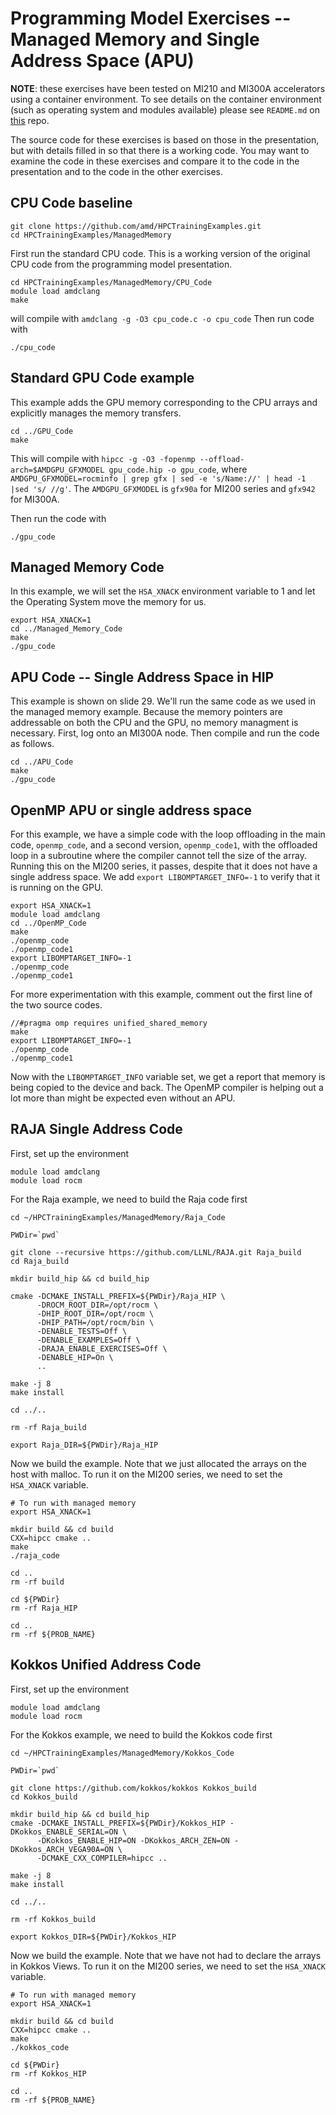# Programming Model Exercises -- Managed Memory and Single Address Space (APU)

**NOTE**: these exercises have been tested on MI210 and MI300A accelerators using a container environment.
To see details on the container environment (such as operating system and modules available) please see `README.md` on [this](https://github.com/amd/HPCTrainingDock) repo.

The source code for these exercises is based on those in the presentation, but with details
filled in so that there is a working code. You may want to examine the code in these exercises
and compare it to the code in the presentation and to the code in the other exercises.

## CPU Code baseline

```
git clone https://github.com/amd/HPCTrainingExamples.git
cd HPCTrainingExamples/ManagedMemory
```
First run the standard CPU code. This is a working version of the original CPU code from the programming model presentation.

```
cd HPCTrainingExamples/ManagedMemory/CPU_Code
module load amdclang
make
```

will compile with `amdclang -g -O3 cpu_code.c -o cpu_code`
Then run code with

```
./cpu_code
```

## Standard GPU Code example

This example adds the GPU memory corresponding to the CPU arrays and explicitly manages the memory transfers. 

```
cd ../GPU_Code
make
```

This will compile with `hipcc -g -O3 -fopenmp --offload-arch=$AMDGPU_GFXMODEL gpu_code.hip -o gpu_code`, where `AMDGPU_GFXMODEL=rocminfo | grep gfx | sed -e 's/Name://' | head -1 |sed 's/ //g'`. The `AMDGPU_GFXMODEL` is `gfx90a` for MI200 series and `gfx942` for MI300A.

Then run the code with

```
./gpu_code
```

## Managed Memory Code

In this example, we will set the `HSA_XNACK` environment variable to 1 and let the Operating System move the memory for us.

```
export HSA_XNACK=1
cd ../Managed_Memory_Code
make
./gpu_code
```

## APU Code -- Single Address Space in HIP

This example is shown on slide 29. We'll run the same code as we used in the managed memory 
example. Because 
the memory pointers are addressable on both the CPU and the GPU, no memory managment is necessary. First, 
log onto an MI300A node. Then compile and run the code as follows.

```
cd ../APU_Code
make
./gpu_code
```

## OpenMP APU or single address space

For this example, we have a simple code with the loop offloading in the main code, `openmp_code`, and a second version, `openmp_code1`, with the offloaded loop in a subroutine where the compiler cannot tell the size of the array. Running this on the MI200 series, it passes, despite that it does not have a single address space. We add `export LIBOMPTARGET_INFO=-1` to verify that it is running on the GPU. 

```
export HSA_XNACK=1
module load amdclang
cd ../OpenMP_Code
make
./openmp_code
./openmp_code1
export LIBOMPTARGET_INFO=-1
./openmp_code
./openmp_code1
```

For more experimentation with this example, comment out the first line of the two source codes.

```
//#pragma omp requires unified_shared_memory
make
export LIBOMPTARGET_INFO=-1
./openmp_code
./openmp_code1
```

Now with the `LIBOMPTARGET_INFO` variable set, we get a report that memory is being copied to the device
and back. The OpenMP compiler is helping out a lot more than might be expected even without an APU.

## RAJA Single Address Code

First, set up the environment

```
module load amdclang
module load rocm
```

For the Raja example, we need to build the Raja code first

```
cd ~/HPCTrainingExamples/ManagedMemory/Raja_Code

PWDir=`pwd`

git clone --recursive https://github.com/LLNL/RAJA.git Raja_build
cd Raja_build

mkdir build_hip && cd build_hip

cmake -DCMAKE_INSTALL_PREFIX=${PWDir}/Raja_HIP \
      -DROCM_ROOT_DIR=/opt/rocm \
      -DHIP_ROOT_DIR=/opt/rocm \
      -DHIP_PATH=/opt/rocm/bin \
      -DENABLE_TESTS=Off \
      -DENABLE_EXAMPLES=Off \
      -DRAJA_ENABLE_EXERCISES=Off \
      -DENABLE_HIP=On \
      ..

make -j 8
make install

cd ../..

rm -rf Raja_build

export Raja_DIR=${PWDir}/Raja_HIP
```

Now we build the example. Note that we just allocated the arrays on the
host with malloc. To run it on the MI200 series, we need to set the
`HSA_XNACK` variable.

```
# To run with managed memory
export HSA_XNACK=1

mkdir build && cd build
CXX=hipcc cmake ..
make
./raja_code

cd ..
rm -rf build

cd ${PWDir}
rm -rf Raja_HIP

cd ..
rm -rf ${PROB_NAME}
```

## Kokkos Unified Address Code

First, set up the environment

```
module load amdclang
module load rocm
```

For the Kokkos example, we need to build the Kokkos code first

```
cd ~/HPCTrainingExamples/ManagedMemory/Kokkos_Code

PWDir=`pwd`

git clone https://github.com/kokkos/kokkos Kokkos_build
cd Kokkos_build

mkdir build_hip && cd build_hip
cmake -DCMAKE_INSTALL_PREFIX=${PWDir}/Kokkos_HIP -DKokkos_ENABLE_SERIAL=ON \
      -DKokkos_ENABLE_HIP=ON -DKokkos_ARCH_ZEN=ON -DKokkos_ARCH_VEGA90A=ON \
      -DCMAKE_CXX_COMPILER=hipcc ..

make -j 8
make install

cd ../..

rm -rf Kokkos_build

export Kokkos_DIR=${PWDir}/Kokkos_HIP
```

Now we build the example. Note that we have not had to declare the arrays
in Kokkos Views. To run it on the MI200 series, we need to set the
`HSA_XNACK` variable.

```
# To run with managed memory
export HSA_XNACK=1

mkdir build && cd build
CXX=hipcc cmake ..
make
./kokkos_code

cd ${PWDir}
rm -rf Kokkos_HIP

cd ..
rm -rf ${PROB_NAME}
```

